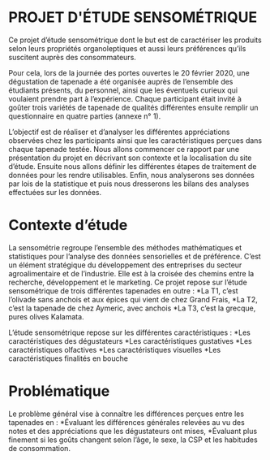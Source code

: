 # PROJET D'ÉTUDE SENSOMÉTRIQUE
Ce projet d’étude sensométrique dont le but est de caractériser les produits selon leurs propriétés organoleptiques et aussi leurs préférences qu’ils suscitent auprès des consommateurs. 

Pour cela, lors de la journée des portes ouvertes le 20 février 2020, une dégustation de tapenade a été organisée auprès de l’ensemble des étudiants présents, du personnel, ainsi que les éventuels curieux qui voulaient prendre part à l’expérience. Chaque participant était invité à goûter trois variétés de tapenade de qualités différentes ensuite remplir un questionnaire en quatre parties (annexe n° 1). 

L’objectif est de réaliser et d’analyser les différentes appréciations observées chez les participants ainsi que les caractéristiques perçues dans chaque tapenade testée. Nous allons commencer ce rapport par une présentation du projet en décrivant son contexte et la localisation du site d’étude. Ensuite nous allons définir les différentes étapes de traitement de données pour les rendre utilisables. Enfin, nous analyserons ses données par lois de la statistique et puis nous dresserons les bilans des analyses effectuées sur les données.


# Contexte d’étude
La sensométrie regroupe l’ensemble des méthodes mathématiques et statistiques pour l’analyse des données sensorielles et de préférence. C’est un élément stratégique du développement des entreprises du secteur agroalimentaire et de l’industrie. Elle est à la croisée des chemins entre la recherche, développement et le marketing.
Ce projet repose sur l’étude sensométrique de trois différentes tapenades en outre :
    *La T1, c’est l’olivade sans anchois et aux épices qui vient de chez Grand Frais,
    *La T2, c’est la tapenade de chez Aymeric, avec anchois
    *La T3, c’est la grecque, pures olives Kalamata.

L’étude sensométrique repose sur les différentes caractéristiques :
    *Les caractéristiques des dégustateurs
    *Les caractéristiques gustatives
    *Les caractéristiques olfactives
    *Les caractéristiques visuelles
    *Les caractéristiques finalités en bouche
 
# Problématique
Le problème général vise à connaître les différences perçues entre les tapenades en :
*Évaluant les différences générales relevées au vu des notes et des appréciations que les dégustateurs ont mises,
*Évaluant plus finement si les goûts changent selon l’âge, le sexe, la CSP et les habitudes de consommation.
